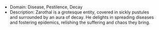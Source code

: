 - Domain: Disease, Pestilence, Decay
- Description: Zarothal is a grotesque entity, covered in sickly pustules and surrounded by an aura of decay. He delights in spreading diseases and fostering epidemics, relishing the suffering and chaos they bring.